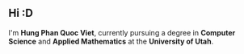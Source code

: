 ## Hi :D

I'm **Hung Phan Quoc Viet**, currently pursuing a degree in **Computer Science** and **Applied Mathematics** at the **University of Utah**.
